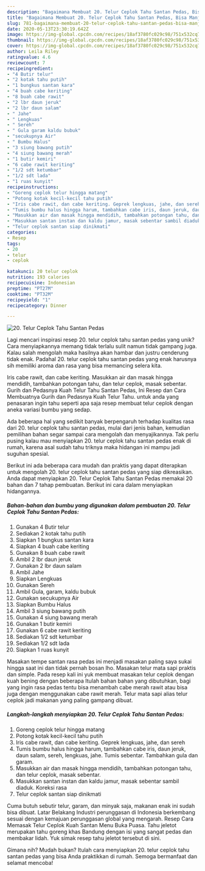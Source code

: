 ```yaml
---
description: "Bagaimana Membuat 20. Telur Ceplok Tahu Santan Pedas, Bisa Manjain Lidah"
title: "Bagaimana Membuat 20. Telur Ceplok Tahu Santan Pedas, Bisa Manjain Lidah"
slug: 781-bagaimana-membuat-20-telur-ceplok-tahu-santan-pedas-bisa-manjain-lidah
date: 2020-05-13T23:30:19.642Z
image: https://img-global.cpcdn.com/recipes/18af3780fc029c98/751x532cq70/20-telur-ceplok-tahu-santan-pedas-foto-resep-utama.jpg
thumbnail: https://img-global.cpcdn.com/recipes/18af3780fc029c98/751x532cq70/20-telur-ceplok-tahu-santan-pedas-foto-resep-utama.jpg
cover: https://img-global.cpcdn.com/recipes/18af3780fc029c98/751x532cq70/20-telur-ceplok-tahu-santan-pedas-foto-resep-utama.jpg
author: Leila Riley
ratingvalue: 4.6
reviewcount: 7
recipeingredient:
- "4 Butir telur"
- "2 kotak tahu putih"
- "1 bungkus santan kara"
- "4 buah cabe keriting"
- "8 buah cabe rawit"
- "2 lbr daun jeruk"
- "2 lbr daun salam"
- " Jahe"
- " Lengkuas"
- " Sereh"
- " Gula garam kaldu bubuk"
- "secukupnya Air"
- " Bumbu Halus"
- "3 siung bawang putih"
- "4 siung bawang merah"
- "1 butir kemiri"
- "6 cabe rawit keriting"
- "1/2 sdt ketumbar"
- "1/2 sdt lada"
- "1 ruas kunyit"
recipeinstructions:
- "Goreng ceplok telur hingga matang"
- "Potong kotak kecil-kecil tahu putih"
- "Iris cabe rawit, dan cabe keriting. Geprek lengkuas, jahe, dan sereh"
- "Tumis bumbu halus hingga harum, tambahkan cabe iris, daun jeruk, daun salam, sereh, lengkuas, jahe. Tumis sebentar. Tambahkan gula dan garam."
- "Masukkan air dan masak hingga mendidih, tambahkan potongan tahu, dan telur ceplok, masak sebentar."
- "Masukkan santan instan dan kaldu jamur, masak sebentar sambil diaduk. Koreksi rasa"
- "Telur ceplok santan siap dinikmati"
categories:
- Resep
tags:
- 20
- telur
- ceplok

katakunci: 20 telur ceplok 
nutrition: 193 calories
recipecuisine: Indonesian
preptime: "PT27M"
cooktime: "PT32M"
recipeyield: "1"
recipecategory: Dinner

---
```



![20. Telur Ceplok Tahu Santan Pedas](https://img-global.cpcdn.com/recipes/18af3780fc029c98/751x532cq70/20-telur-ceplok-tahu-santan-pedas-foto-resep-utama.jpg)

Lagi mencari inspirasi resep 20. telur ceplok tahu santan pedas yang unik? Cara menyiapkannya memang tidak terlalu sulit namun tidak gampang juga. Kalau salah mengolah maka hasilnya akan hambar dan justru cenderung tidak enak. Padahal 20. telur ceplok tahu santan pedas yang enak harusnya sih memiliki aroma dan rasa yang bisa memancing selera kita.

Iris cabe rawit, dan cabe keriting. Masukkan air dan masak hingga mendidih, tambahkan potongan tahu, dan telur ceplok, masak sebentar. Gurih dan Pedasnya Kuah Telur Tahu Santan Pedas, Ini Resep dan Cara Membuatnya Gurih dan Pedasnya Kuah Telur Tahu. untuk anda yang penasaran ingin tahu seperti apa saja resep membuat telur ceplok dengan aneka variasi bumbu yang sedap.

Ada beberapa hal yang sedikit banyak berpengaruh terhadap kualitas rasa dari 20. telur ceplok tahu santan pedas, mulai dari jenis bahan, kemudian pemilihan bahan segar sampai cara mengolah dan menyajikannya. Tak perlu pusing kalau mau menyiapkan 20. telur ceplok tahu santan pedas enak di rumah, karena asal sudah tahu triknya maka hidangan ini mampu jadi suguhan spesial.


Berikut ini ada beberapa cara mudah dan praktis yang dapat diterapkan untuk mengolah 20. telur ceplok tahu santan pedas yang siap dikreasikan. Anda dapat menyiapkan 20. Telur Ceplok Tahu Santan Pedas memakai 20 bahan dan 7 tahap pembuatan. Berikut ini cara dalam menyiapkan hidangannya.

<!--inarticleads1-->

##### Bahan-bahan dan bumbu yang digunakan dalam pembuatan 20. Telur Ceplok Tahu Santan Pedas:

1. Gunakan 4 Butir telur
1. Sediakan 2 kotak tahu putih
1. Siapkan 1 bungkus santan kara
1. Siapkan 4 buah cabe keriting
1. Gunakan 8 buah cabe rawit
1. Ambil 2 lbr daun jeruk
1. Gunakan 2 lbr daun salam
1. Ambil  Jahe
1. Siapkan  Lengkuas
1. Gunakan  Sereh
1. Ambil  Gula, garam, kaldu bubuk
1. Gunakan secukupnya Air
1. Siapkan  Bumbu Halus
1. Ambil 3 siung bawang putih
1. Gunakan 4 siung bawang merah
1. Gunakan 1 butir kemiri
1. Gunakan 6 cabe rawit keriting
1. Sediakan 1/2 sdt ketumbar
1. Sediakan 1/2 sdt lada
1. Siapkan 1 ruas kunyit


Masakan tempe santan rasa pedas ini menjadi masakan paling saya sukai hingga saat ini dan tidak pernah bosan lho. Masakan telur mata sapi praktis dan simple. Pada resep kali ini yuk membuat masakan telur ceplok dengan kuah bening dengan beberapa Itulah bahan bahan yang dibutuhkan, bagi yang ingin rasa pedas tentu bisa menambah cabe merah rawit atau bisa juga dengan menggunakan cabe rawit merah. Telur mata sapi alias telur ceplok jadi makanan yang paling gampang dibuat. 

<!--inarticleads2-->

##### Langkah-langkah menyiapkan 20. Telur Ceplok Tahu Santan Pedas:

1. Goreng ceplok telur hingga matang
1. Potong kotak kecil-kecil tahu putih
1. Iris cabe rawit, dan cabe keriting. Geprek lengkuas, jahe, dan sereh
1. Tumis bumbu halus hingga harum, tambahkan cabe iris, daun jeruk, daun salam, sereh, lengkuas, jahe. Tumis sebentar. Tambahkan gula dan garam.
1. Masukkan air dan masak hingga mendidih, tambahkan potongan tahu, dan telur ceplok, masak sebentar.
1. Masukkan santan instan dan kaldu jamur, masak sebentar sambil diaduk. Koreksi rasa
1. Telur ceplok santan siap dinikmati


Cuma butuh sebutir telur, garam, dan minyak saja, makanan enak ini sudah bisa dibuat. Latar Belakang Industri perunggasan di Indonesia berkembang sesuai dengan kemajuan perunggasan global yang mengarah. Resep Cara Memasak Telur Ceplok Kuah Santan Menu Buka Puasa. Tahu jeletot merupakan tahu goreng khas Bandung dengan isi yang sangat pedas dan membakar lidah. Yuk simak resep tahu jeletot tersebut di sini. 

Gimana nih? Mudah bukan? Itulah cara menyiapkan 20. telur ceplok tahu santan pedas yang bisa Anda praktikkan di rumah. Semoga bermanfaat dan selamat mencoba!
